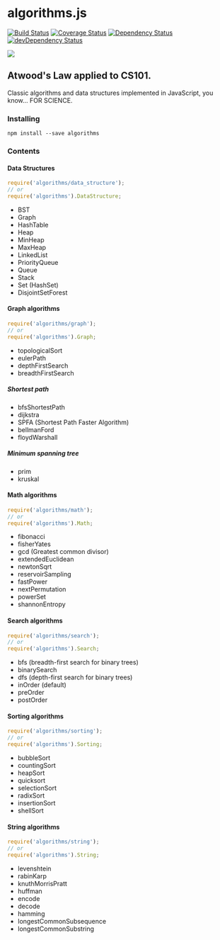 # algorithms.js

[![Build Status](https://travis-ci.org/felipernb/algorithms.js.png?branch=master)](https://travis-ci.org/felipernb/algorithms.js)
[![Coverage Status](https://coveralls.io/repos/felipernb/algorithms.js/badge.png?branch=master)](https://coveralls.io/r/felipernb/algorithms.js?branch=master)
[![Dependency Status](https://david-dm.org/felipernb/algorithms.js.svg)](https://david-dm.org/felipernb/algorithms.js)
[![devDependency Status](https://david-dm.org/felipernb/algorithms.js/dev-status.svg)](https://david-dm.org/felipernb/algorithms.js#info=devDependencies)

![](http://www.quickmeme.com/img/8d/8d30a19413145512ad5a05c46ec0da545df5ed79e113fcf076dc03c7514eb631.jpg)


## Atwood's Law applied to CS101.

Classic algorithms and data structures implemented in JavaScript, you know... FOR SCIENCE.

### Installing
```
npm install --save algorithms
```

### Contents

#### Data Structures

```javascript
require('algorithms/data_structure');
// or
require('algorithms').DataStructure;
```

* BST
* Graph
* HashTable
* Heap
 * MinHeap
 * MaxHeap
* LinkedList
* PriorityQueue
* Queue
* Stack
* Set (HashSet)
* DisjointSetForest

#### Graph algorithms

```javascript
require('algorithms/graph');
// or
require('algorithms').Graph;
```

* topologicalSort
* eulerPath
* depthFirstSearch
* breadthFirstSearch

##### Shortest path
* bfsShortestPath
* dijkstra
* SPFA (Shortest Path Faster Algorithm)
* bellmanFord
* floydWarshall

##### Minimum spanning tree
* prim
* kruskal

#### Math algorithms

```javascript
require('algorithms/math');
// or
require('algorithms').Math;
```

* fibonacci
* fisherYates
* gcd (Greatest common divisor)
* extendedEuclidean
* newtonSqrt
* reservoirSampling
* fastPower
* nextPermutation
* powerSet
* shannonEntropy

#### Search algorithms

```javascript
require('algorithms/search');
// or
require('algorithms').Search;
```

* bfs (breadth-first search for binary trees)
* binarySearch
* dfs (depth-first search for binary trees)
 * inOrder (default)
 * preOrder
 * postOrder

#### Sorting algorithms

```javascript
require('algorithms/sorting');
// or
require('algorithms').Sorting;
```

* bubbleSort
* countingSort
* heapSort
* quicksort
* selectionSort
* radixSort
* insertionSort
* shellSort

#### String algorithms

```javascript
require('algorithms/string');
// or
require('algorithms').String;
```

* levenshtein
* rabinKarp
* knuthMorrisPratt
* huffman
 * encode
 * decode
* hamming
* longestCommonSubsequence
* longestCommonSubstring


